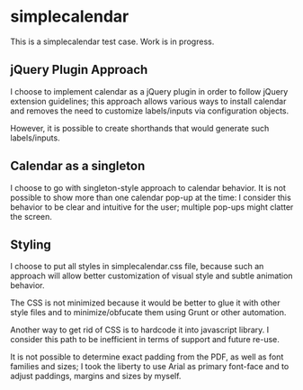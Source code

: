 # simplecalendar
This is a simplecalendar test case.
Work is in progress.

## jQuery Plugin Approach
I choose to implement calendar as a jQuery plugin in order to follow jQuery extension guidelines; this approach allows various ways to install calendar and removes the need to customize labels/inputs via configuration objects.

However, it is possible to create shorthands that would generate such labels/inputs. 

## Calendar as a singleton
I choose to go with singleton-style approach to calendar behavior. It is not possible to show more than one calendar pop-up at the time: I consider this behavior to be clear and intuitive for the user; multiple pop-ups might clatter the screen.

## Styling
I choose to put all styles in simplecalendar.css file, because such an approach will allow better customization of visual style and subtle animation behavior.

The CSS is not minimized because it would be better to glue it with other style files and to minimize/obfucate them using Grunt or other automation.

Another way to get rid of CSS is to hardcode it into javascript library. I consider this path to be inefficient in terms of support and future re-use.

It is not possible to determine exact padding from the PDF, as well as font families and sizes; I took the liberty to use Arial as primary font-face and to adjust paddings, margins and sizes by myself.